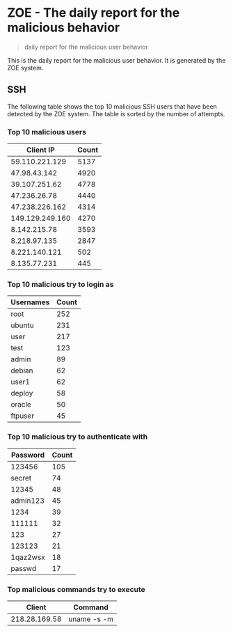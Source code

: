 # ZOE - The daily report for the malicious behavior

> daily report for the malicious user behavior

This is the daily report for the malicious user behavior. It is generated by the ZOE system.

## SSH

The following table shows the top 10 malicious SSH users that have been detected by the ZOE
system. The table is sorted by the number of attempts.

### Top 10 malicious users

| Client IP | Count    |
|-----------|----------|
| 59.110.221.129 | 5137 |
| 47.98.43.142 | 4920 |
| 39.107.251.62 | 4778 |
| 47.236.26.78 | 4440 |
| 47.238.226.162 | 4314 |
| 149.129.249.160 | 4270 |
| 8.142.215.78 | 3593 |
| 8.218.97.135 | 2847 |
| 8.221.140.121 | 502 |
| 8.135.77.231 | 445 |

### Top 10 malicious try to login as

| Usernames | Count    |
|-----------|----------|
| root | 252 |
| ubuntu | 231 |
| user | 217 |
| test | 123 |
| admin | 89 |
| debian | 62 |
| user1 | 62 |
| deploy | 58 |
| oracle | 50 |
| ftpuser | 45 |

### Top 10 malicious try to authenticate with

| Password | Count    |
|-----------|----------|
| 123456 | 105 |
| secret | 74 |
| 12345 | 48 |
| admin123 | 45 |
| 1234 | 39 |
| 111111 | 32 |
| 123 | 27 |
| 123123 | 21 |
| 1qaz2wsx | 18 |
| passwd | 17 |

### Top malicious commands try to execute

| Client | Command |
|--------|---------|
| 218.28.169.58 | uname -s -m |

